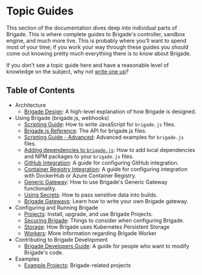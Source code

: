 # Topic Guides

This section of the documentation dives deep into individual parts of Brigade. This is where complete guides to Brigade's controller, sandbox engine, and much more live. This is probably where you’ll want to spend most of your time; if you work your way through these guides you should come out knowing pretty much everything there is to know about Brigade.

If you don't see a topic guide here and have a reasonable level of knowledge on the subject, why not [write one up][write]?

## Table of Contents

- Architecture
  - [Brigade Design](design.md): A high-level explanation of how Brigade is designed.
- Using Brigade (brigade.js, webhooks)
  - [Scripting Guide](scripting.md): How to write JavaScript for `brigade.js` files.
  - [Brigade.js Reference](javascript.md): The API for brigade.js files.
  - [Scripting Guide - Advanced](scripting_advanced.md): Advanced examples for `brigade.js` files.
  - [Adding dependencies to `brigade.js`](dependencies.md): How to add local dependencies and NPM packages to your `brigade.js` files.
  - [GitHub Integration](github.md): A guide for configuring GitHub integration.
  - [Container Registry Integration](dockerhub.md): A guide for configuring integration with DockerHub or Azure Container Registry.
  - [Generic Gateway](genericgateway.md): How to use Brigade's Generic Gateway functionality.
  - [Using Secrets](secrets.md): How to pass sensitive data into builds.
  - [Brigade Gateways](gateways.md): Learn how to write your own Brigade gateway.
- Configuring and Running Brigade
  - [Projects](projects.md): Install, upgrade, and use Brigade Projects.
  - [Securing Brigade](security.md): Things to consider when configuring Brigade.
  - [Storage](storage.md): How Brigade uses Kubernetes Persistent Storage
  - [Workers](workers.md): More information regarding Brigade Worker
- Contributing to Brigade Development
  - [Brigade Developers Guide](developers.md): A guide for people who want to modify Brigade's
    code.
- Examples
  - [Example Projects](../index.md#technical): Brigade-related projects



[write]: https://github.com/Azure/brigade/new/master/docs/topics
